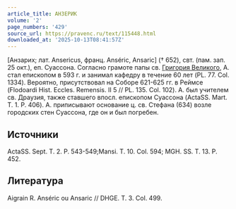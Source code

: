 ```yaml
---
article_title: АНЗЕРИК
volume: '2'
page_numbers: '429'
source_url: https://pravenc.ru/text/115448.html
downloaded_at: '2025-10-13T08:41:57Z'
---
```


[Анзарих; лат. Ansericus, франц. Anséric, Ansaric] († 652), свт. (пам. зап. 25 окт.), еп. Суассона. Согласно грамоте папы св. [Григория Великого](<https://pravenc.ru/text/Григория Великого.html>), А. стал епископом в 593 г. и занимал кафедру в течение 60 лет (PL. 77. Col. 1334). Вероятно, присутствовал на Соборе 621-625 гг. в Реймсе (Flodoardi Hist. Eccles. Remensis. II 5 // PL. 135. Col. 102). А. был учителем св. Драузия, также ставшего впосл. епископом Суассона (ActaSS. Mart. T. 1. P. 406). А. приписывают основание ц. св. Стефана (634) возле городских стен Суассона, где он и был погребен.

## Источники

ActaSS. Sept. T. 2. P. 543-549;Mansi. T. 10. Col. 594; MGH. SS. T. 13. P. 452.

## Литература

Aigrain R. Anséric ou Ansaric // DHGE. T. 3. Col. 499.
